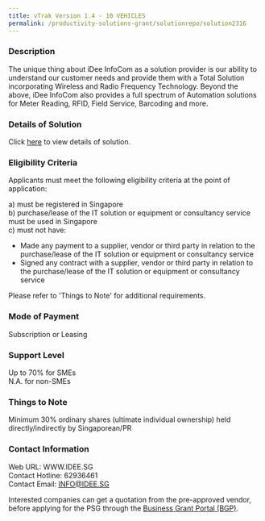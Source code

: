 ```yaml
---
title: vTrak Version 1.4 - 10 VEHICLES
permalink: /productivity-solutions-grant/solutionrepo/solution2316
---
```


### Description

The unique thing about iDee InfoCom as a solution provider is our ability to understand our customer needs and provide them with a Total Solution incorporating Wireless and Radio Frequency Technology. Beyond the above, iDee InfoCom also provides a full spectrum of Automation solutions for Meter Reading, RFID, Field Service, Barcoding and more.

### Details of Solution

Click <a href='https://www.gobusiness.gov.sg/images/psg/Desensitised_Idee_Infocomm_Annex_3_CR_wef_16_Dec_2021_Part_2.pdf' target='_blank' rel='noopener'>here</a> to view details of solution.

### Eligibility Criteria

Applicants must meet the following eligibility criteria at the point of application:

a) must be registered in Singapore <br>
b) purchase/lease of the IT solution or equipment or consultancy service must be used in Singapore <br>
c) must not have:
- Made any payment to a supplier, vendor or third party in relation to the purchase/lease of the IT solution or equipment or consultancy service
- Signed any contract with a supplier, vendor or third party in relation to the purchase/lease of the IT solution or equipment or consultancy service

Please refer to 'Things to Note' for additional requirements.

### Mode of Payment
Subscription or Leasing

### Support Level
Up to 70% for SMEs <br>
N.A. for non-SMEs

### Things to Note
Minimum 30% ordinary shares (ultimate individual ownership) held directly/indirectly by Singaporean/PR

### Contact Information
Web URL: WWW.IDEE.SG <br>Contact Hotline: 62936461 <br>Contact Email: INFO@IDEE.SG <br>

Interested companies can get a quotation from the pre-approved vendor, before applying for the PSG through the <a target='_blank' rel='noopener' href='https://www.businessgrants.gov.sg/'>Business Grant Portal (BGP)</a>.
